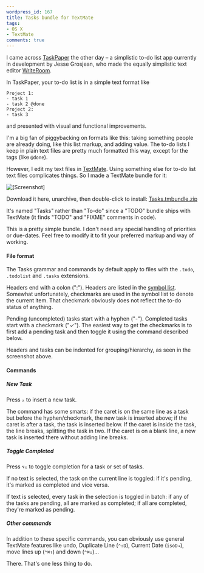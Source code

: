 ```yaml
---
wordpress_id: 167
title: Tasks bundle for TextMate
tags:
- OS X
- TextMate
comments: true
---
```

I came across <a href="http://hogbaysoftware.com/projects/taskpaper">TaskPaper</a> the other day &ndash; a simplistic to-do list app currently in development by Jesse Grosjean, who made the equally simplistic text editor <a href="http://hogbaysoftware.com/projects/writeroom">WriteRoom</a>.

In TaskPaper, your to-do list is in a simple text format like

``` text
Project 1:
- task 1
- task 2 @done
Project 2:
- task 3
```
and presented with visual and functional improvements.

I'm a big fan of piggybacking on formats like this: taking something people are already doing, like this list markup, and adding value. The to-do lists I keep in plain text files are pretty much formatted this way, except for the tags (like <code>@done</code>).

However, I edit my text files in <a href="http://macromates.com/">TextMate</a>. Using something else for to-do list text files complicates things. So I made a TextMate bundle for it:

<p class="center"><img src="/uploads/textmate_tasks-bundle.png" alt="[Screenshot]" /></p>

<!--more-->

Download it here, unarchive, then double-click to install: <a href="/uploads/Tasks.tmbundle.zip">Tasks.tmbundle.zip</a>

It's named "Tasks" rather than "To-do" since a "TODO" bundle ships with TextMate (it finds "TODO" and "FIXME" comments in code).

This is a pretty simple bundle. I don't need any special handling of priorities or due-dates. Feel free to modify it to fit your preferred markup and way of working.

<h4>File format</h4>

The Tasks grammar and commands by default apply to files with the <code>.todo</code>, <code>.todolist</code> and <code>.tasks</code> extensions.

Headers end with a colon (":"). Headers are listed in the <a href="http://macromates.com/textmate/manual/navigation_overview#function_pop-up">symbol list</a>. Somewhat unfortunately, checkmarks are used in the symbol list to denote the current item. That checkmark obviously does not reflect the to-do status of anything.

Pending (uncompleted) tasks start with a hyphen ("-"). Completed tasks start with a checkmark ("✓"). The easiest way to get the checkmarks is to first add a pending task and then toggle it using the command described below.

Headers and tasks can be indented for grouping/hierarchy, as seen in the screenshot above.

<h4>Commands</h4>

<h5>New Task</h5>

Press <code>&#x2305;</code> to insert a new task.

The command has some smarts: if the caret is on the same line as a task but before the hyphen/checkmark, the new task is inserted above; if the caret is after a task, the task is inserted below. If the caret is inside the task, the line breaks, splitting the task in two. If the caret is on a blank line, a new task is inserted there without adding line breaks.

<h5>Toggle Completed</h5>

Press <code>&#x2325;&#x2305;</code> to toggle completion for a task or set of tasks.

If no text is selected, the task on the current line is toggled: if it's pending, it's marked as completed and vice versa.

If text is selected, every task in the selection is toggled in batch: if any of the tasks are pending, all are marked as completed; if all are completed, they're marked as pending.

<h5>Other commands</h5>

In addition to these specific commands, you can obviously use general TextMate features like undo, Duplicate Line (<code>&#x2303;&#x21E7;D</code>), Current Date (<code>isoD&#x21E5;</code>), move lines up (<code>&#x2303;&#x2318;&#x2191;</code>) and down (<code>&#x2303;&#x2318;&#x2193;</code>)…

There. That's one less thing to do.
